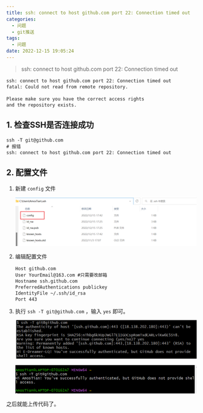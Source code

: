 ```yaml
---
title: ssh: connect to host github.com port 22: Connection timed out
categories:
  - 问题
  - git推送
tags:
  - 问题
date: 2022-12-15 19:05:24
---
```


> ssh: connect to host github.com port 22: Connection timed out

<!--more-->

```shell
ssh: connect to host github.com port 22: Connection timed out
fatal: Could not read from remote repository.

Please make sure you have the correct access rights
and the repository exists.
```

## 1. 检查SSH是否连接成功

```shell
ssh -T git@github.com
# 报错
ssh: connect to host github.com port 22: Connection timed out
```

## 2. 配置文件

1. 新建 `config` 文件

   ![image-20221215195509518](访问github/image-20221215195509518.png)

2. 编辑配置文件

   ```shell
   Host github.com
   User YourEmail@163.com #只需要改邮箱
   Hostname ssh.github.com
   PreferredAuthentications publickey
   IdentityFile ~/.ssh/id_rsa
   Port 443
   ```

3. 执行 `ssh -T git@github.com` ，输入 `yes` 即可。

   ![image-20221215200711461](访问github/image-20221215200711461.png)

   ![image-20221215200747718](访问github/image-20221215200747718.png)

之后就能上传代码了。